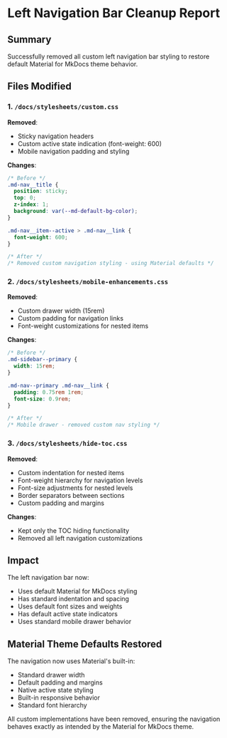 # Left Navigation Bar Cleanup Report

## Summary

Successfully removed all custom left navigation bar styling to restore default Material for MkDocs theme behavior.

## Files Modified

### 1. `/docs/stylesheets/custom.css`
**Removed**:
- Sticky navigation headers
- Custom active state indication (font-weight: 600)
- Mobile navigation padding and styling

**Changes**:
```css
/* Before */
.md-nav__title {
  position: sticky;
  top: 0;
  z-index: 1;
  background: var(--md-default-bg-color);
}

.md-nav__item--active > .md-nav__link {
  font-weight: 600;
}

/* After */
/* Removed custom navigation styling - using Material defaults */
```

### 2. `/docs/stylesheets/mobile-enhancements.css`
**Removed**:
- Custom drawer width (15rem)
- Custom padding for navigation links
- Font-weight customizations for nested items

**Changes**:
```css
/* Before */
.md-sidebar--primary {
  width: 15rem;
}

.md-nav--primary .md-nav__link {
  padding: 0.75rem 1rem;
  font-size: 0.9rem;
}

/* After */
/* Mobile drawer - removed custom nav styling */
```

### 3. `/docs/stylesheets/hide-toc.css`
**Removed**:
- Custom indentation for nested items
- Font-weight hierarchy for navigation levels
- Font-size adjustments for nested levels
- Border separators between sections
- Custom padding and margins

**Changes**:
- Kept only the TOC hiding functionality
- Removed all left navigation customizations

## Impact

The left navigation bar now:
- Uses default Material for MkDocs styling
- Has standard indentation and spacing
- Uses default font sizes and weights
- Has default active state indicators
- Uses standard mobile drawer behavior

## Material Theme Defaults Restored

The navigation now uses Material's built-in:
- Standard drawer width
- Default padding and margins
- Native active state styling
- Built-in responsive behavior
- Standard font hierarchy

All custom implementations have been removed, ensuring the navigation behaves exactly as intended by the Material for MkDocs theme.